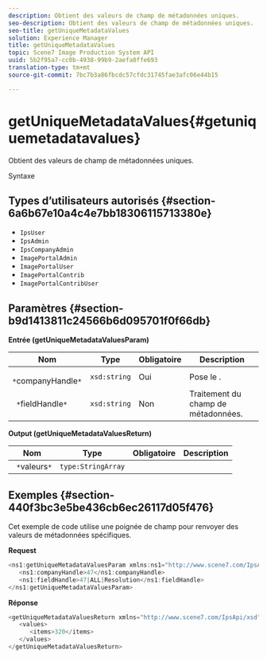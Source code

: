 ```yaml
---
description: Obtient des valeurs de champ de métadonnées uniques.
seo-description: Obtient des valeurs de champ de métadonnées uniques.
seo-title: getUniqueMetadataValues
solution: Experience Manager
title: getUniqueMetadataValues
topic: Scene7 Image Production System API
uuid: 5b2f95a7-cc0b-4938-99b9-2aefa0ffe693
translation-type: tm+mt
source-git-commit: 7bc7b3a86fbcdc57cfdc31745fae3afc06e44b15

---
```



# getUniqueMetadataValues{#getuniquemetadatavalues}

Obtient des valeurs de champ de métadonnées uniques.

Syntaxe

## Types d’utilisateurs autorisés {#section-6a6b67e10a4c4e7bb18306115713380e}

* `IpsUser`
* `IpsAdmin`
* `IpsCompanyAdmin`
* `ImagePortalAdmin`
* `ImagePortalUser`
* `ImagePortalContrib`
* `ImagePortalContribUser`

## Paramètres {#section-b9d1413811c24566b6d095701f0f66db}

**Entrée (getUniqueMetadataValuesParam)**

| Nom | Type | Obligatoire | Description |
|---|---|---|---|
| ` *`companyHandle`*` | `xsd:string` | Oui | Pose le . |
| ` *`fieldHandle`*` | `xsd:string` | Non | Traitement du champ de métadonnées. |

**Output (getUniqueMetadataValuesReturn)**

| Nom | Type | Obligatoire | Description |
|---|---|---|---|
| ` *`valeurs`*` | `type:StringArray` |  |  |

## Exemples {#section-440f3bc3e5be436cb6ec26117d05f476}

Cet exemple de code utilise une poignée de champ pour renvoyer des valeurs de métadonnées spécifiques.

**Request**

```java
<ns1:getUniqueMetadataValuesParam xmlns:ns1="http://www.scene7.com/IpsApi/xsd">
   <ns1:companyHandle>47</ns1:companyHandle>
   <ns1:fieldHandle>47|ALL|Resolution</ns1:fieldHandle>
</ns1:getUniqueMetadataValuesParam>
```

**Réponse**

```java
<getUniqueMetadataValuesReturn xmlns="http://www.scene7.com/IpsApi/xsd">
   <values>
      <items>320</items>
   </values>
</getUniqueMetadataValuesReturn>
```

